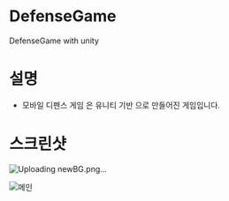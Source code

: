 # DefenseGame
DefenseGame with unity

# 설명 

- 모바일 디펜스 게임 은 유니티 기반 으로 만들어진 게임입니다.


# 스크린샷

 ![Uploading newBG.png…]()

 ![메인](https://user-images.githubusercontent.com/11676387/62264121-aaac0500-b459-11e9-8cd1-ff51d3b7dc05.png)


